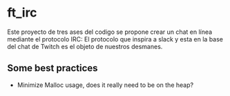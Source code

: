 # ft_irc
Este proyecto de tres ases del codigo se propone crear un chat en línea mediante el protocolo IRC:
El protocolo que inspira a slack y esta en la base del chat de Twitch es el objeto de nuestros desmanes.

## Some best practices
* Minimize Malloc usage, does it really need to be on the heap? 
